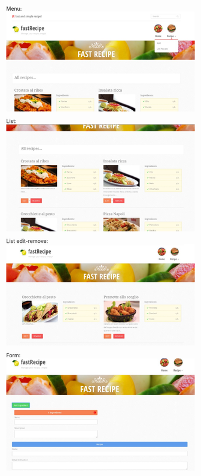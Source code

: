 
Menu: 
![Menu](example/1.jpg "Menu")

List: 
![List](example/2.jpg "List")

List edit-remove: 
![Edit-Remove](example/3.jpg "Edit-Remove")

Form: 
![Form](example/4.jpg "Form")